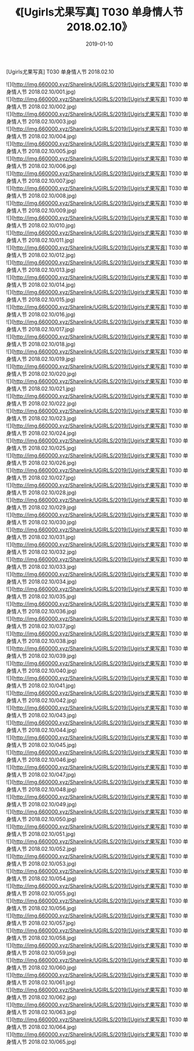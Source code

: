 ﻿---
layout: post
title:  《[Ugirls尤果写真] T030 单身情人节 2018.02.10》
date:   2019-01-10
img: http://img.660000.xyz/Sharelink/UGIRLS/2019/[Ugirls尤果写真] T030 单身情人节 2018.02.10/000.jpg
categories: [美女, 清纯, 唯美]
---

[Ugirls尤果写真] T030 单身情人节 2018.02.10

 ![](http://img.660000.xyz/Sharelink/UGIRLS/2019/[Ugirls尤果写真] T030 单身情人节 2018.02.10/001.jpg) <br>![](http://img.660000.xyz/Sharelink/UGIRLS/2019/[Ugirls尤果写真] T030 单身情人节 2018.02.10/002.jpg) <br>![](http://img.660000.xyz/Sharelink/UGIRLS/2019/[Ugirls尤果写真] T030 单身情人节 2018.02.10/003.jpg) <br>![](http://img.660000.xyz/Sharelink/UGIRLS/2019/[Ugirls尤果写真] T030 单身情人节 2018.02.10/004.jpg) <br>![](http://img.660000.xyz/Sharelink/UGIRLS/2019/[Ugirls尤果写真] T030 单身情人节 2018.02.10/005.jpg) <br>![](http://img.660000.xyz/Sharelink/UGIRLS/2019/[Ugirls尤果写真] T030 单身情人节 2018.02.10/006.jpg) <br>![](http://img.660000.xyz/Sharelink/UGIRLS/2019/[Ugirls尤果写真] T030 单身情人节 2018.02.10/007.jpg) <br>![](http://img.660000.xyz/Sharelink/UGIRLS/2019/[Ugirls尤果写真] T030 单身情人节 2018.02.10/008.jpg) <br>![](http://img.660000.xyz/Sharelink/UGIRLS/2019/[Ugirls尤果写真] T030 单身情人节 2018.02.10/009.jpg) <br>![](http://img.660000.xyz/Sharelink/UGIRLS/2019/[Ugirls尤果写真] T030 单身情人节 2018.02.10/010.jpg) <br>![](http://img.660000.xyz/Sharelink/UGIRLS/2019/[Ugirls尤果写真] T030 单身情人节 2018.02.10/011.jpg) <br>![](http://img.660000.xyz/Sharelink/UGIRLS/2019/[Ugirls尤果写真] T030 单身情人节 2018.02.10/012.jpg) <br>![](http://img.660000.xyz/Sharelink/UGIRLS/2019/[Ugirls尤果写真] T030 单身情人节 2018.02.10/013.jpg) <br>![](http://img.660000.xyz/Sharelink/UGIRLS/2019/[Ugirls尤果写真] T030 单身情人节 2018.02.10/014.jpg) <br>![](http://img.660000.xyz/Sharelink/UGIRLS/2019/[Ugirls尤果写真] T030 单身情人节 2018.02.10/015.jpg) <br>![](http://img.660000.xyz/Sharelink/UGIRLS/2019/[Ugirls尤果写真] T030 单身情人节 2018.02.10/016.jpg) <br>![](http://img.660000.xyz/Sharelink/UGIRLS/2019/[Ugirls尤果写真] T030 单身情人节 2018.02.10/017.jpg) <br>![](http://img.660000.xyz/Sharelink/UGIRLS/2019/[Ugirls尤果写真] T030 单身情人节 2018.02.10/018.jpg) <br>![](http://img.660000.xyz/Sharelink/UGIRLS/2019/[Ugirls尤果写真] T030 单身情人节 2018.02.10/019.jpg) <br>![](http://img.660000.xyz/Sharelink/UGIRLS/2019/[Ugirls尤果写真] T030 单身情人节 2018.02.10/020.jpg) <br>![](http://img.660000.xyz/Sharelink/UGIRLS/2019/[Ugirls尤果写真] T030 单身情人节 2018.02.10/021.jpg) <br>![](http://img.660000.xyz/Sharelink/UGIRLS/2019/[Ugirls尤果写真] T030 单身情人节 2018.02.10/022.jpg) <br>![](http://img.660000.xyz/Sharelink/UGIRLS/2019/[Ugirls尤果写真] T030 单身情人节 2018.02.10/023.jpg) <br>![](http://img.660000.xyz/Sharelink/UGIRLS/2019/[Ugirls尤果写真] T030 单身情人节 2018.02.10/024.jpg) <br>![](http://img.660000.xyz/Sharelink/UGIRLS/2019/[Ugirls尤果写真] T030 单身情人节 2018.02.10/025.jpg) <br>![](http://img.660000.xyz/Sharelink/UGIRLS/2019/[Ugirls尤果写真] T030 单身情人节 2018.02.10/026.jpg) <br>![](http://img.660000.xyz/Sharelink/UGIRLS/2019/[Ugirls尤果写真] T030 单身情人节 2018.02.10/027.jpg) <br>![](http://img.660000.xyz/Sharelink/UGIRLS/2019/[Ugirls尤果写真] T030 单身情人节 2018.02.10/028.jpg) <br>![](http://img.660000.xyz/Sharelink/UGIRLS/2019/[Ugirls尤果写真] T030 单身情人节 2018.02.10/029.jpg) <br>![](http://img.660000.xyz/Sharelink/UGIRLS/2019/[Ugirls尤果写真] T030 单身情人节 2018.02.10/030.jpg) <br>![](http://img.660000.xyz/Sharelink/UGIRLS/2019/[Ugirls尤果写真] T030 单身情人节 2018.02.10/031.jpg) <br>![](http://img.660000.xyz/Sharelink/UGIRLS/2019/[Ugirls尤果写真] T030 单身情人节 2018.02.10/032.jpg) <br>![](http://img.660000.xyz/Sharelink/UGIRLS/2019/[Ugirls尤果写真] T030 单身情人节 2018.02.10/033.jpg) <br>![](http://img.660000.xyz/Sharelink/UGIRLS/2019/[Ugirls尤果写真] T030 单身情人节 2018.02.10/034.jpg) <br>![](http://img.660000.xyz/Sharelink/UGIRLS/2019/[Ugirls尤果写真] T030 单身情人节 2018.02.10/035.jpg) <br>![](http://img.660000.xyz/Sharelink/UGIRLS/2019/[Ugirls尤果写真] T030 单身情人节 2018.02.10/036.jpg) <br>![](http://img.660000.xyz/Sharelink/UGIRLS/2019/[Ugirls尤果写真] T030 单身情人节 2018.02.10/037.jpg) <br>![](http://img.660000.xyz/Sharelink/UGIRLS/2019/[Ugirls尤果写真] T030 单身情人节 2018.02.10/038.jpg) <br>![](http://img.660000.xyz/Sharelink/UGIRLS/2019/[Ugirls尤果写真] T030 单身情人节 2018.02.10/039.jpg) <br>![](http://img.660000.xyz/Sharelink/UGIRLS/2019/[Ugirls尤果写真] T030 单身情人节 2018.02.10/040.jpg) <br>![](http://img.660000.xyz/Sharelink/UGIRLS/2019/[Ugirls尤果写真] T030 单身情人节 2018.02.10/041.jpg) <br>![](http://img.660000.xyz/Sharelink/UGIRLS/2019/[Ugirls尤果写真] T030 单身情人节 2018.02.10/042.jpg) <br>![](http://img.660000.xyz/Sharelink/UGIRLS/2019/[Ugirls尤果写真] T030 单身情人节 2018.02.10/043.jpg) <br>![](http://img.660000.xyz/Sharelink/UGIRLS/2019/[Ugirls尤果写真] T030 单身情人节 2018.02.10/044.jpg) <br>![](http://img.660000.xyz/Sharelink/UGIRLS/2019/[Ugirls尤果写真] T030 单身情人节 2018.02.10/045.jpg) <br>![](http://img.660000.xyz/Sharelink/UGIRLS/2019/[Ugirls尤果写真] T030 单身情人节 2018.02.10/046.jpg) <br>![](http://img.660000.xyz/Sharelink/UGIRLS/2019/[Ugirls尤果写真] T030 单身情人节 2018.02.10/047.jpg) <br>![](http://img.660000.xyz/Sharelink/UGIRLS/2019/[Ugirls尤果写真] T030 单身情人节 2018.02.10/048.jpg) <br>![](http://img.660000.xyz/Sharelink/UGIRLS/2019/[Ugirls尤果写真] T030 单身情人节 2018.02.10/049.jpg) <br>![](http://img.660000.xyz/Sharelink/UGIRLS/2019/[Ugirls尤果写真] T030 单身情人节 2018.02.10/050.jpg) <br>![](http://img.660000.xyz/Sharelink/UGIRLS/2019/[Ugirls尤果写真] T030 单身情人节 2018.02.10/051.jpg) <br>![](http://img.660000.xyz/Sharelink/UGIRLS/2019/[Ugirls尤果写真] T030 单身情人节 2018.02.10/052.jpg) <br>![](http://img.660000.xyz/Sharelink/UGIRLS/2019/[Ugirls尤果写真] T030 单身情人节 2018.02.10/053.jpg) <br>![](http://img.660000.xyz/Sharelink/UGIRLS/2019/[Ugirls尤果写真] T030 单身情人节 2018.02.10/054.jpg) <br>![](http://img.660000.xyz/Sharelink/UGIRLS/2019/[Ugirls尤果写真] T030 单身情人节 2018.02.10/055.jpg) <br>![](http://img.660000.xyz/Sharelink/UGIRLS/2019/[Ugirls尤果写真] T030 单身情人节 2018.02.10/056.jpg) <br>![](http://img.660000.xyz/Sharelink/UGIRLS/2019/[Ugirls尤果写真] T030 单身情人节 2018.02.10/057.jpg) <br>![](http://img.660000.xyz/Sharelink/UGIRLS/2019/[Ugirls尤果写真] T030 单身情人节 2018.02.10/058.jpg) <br>![](http://img.660000.xyz/Sharelink/UGIRLS/2019/[Ugirls尤果写真] T030 单身情人节 2018.02.10/059.jpg) <br>![](http://img.660000.xyz/Sharelink/UGIRLS/2019/[Ugirls尤果写真] T030 单身情人节 2018.02.10/060.jpg) <br>![](http://img.660000.xyz/Sharelink/UGIRLS/2019/[Ugirls尤果写真] T030 单身情人节 2018.02.10/061.jpg) <br>![](http://img.660000.xyz/Sharelink/UGIRLS/2019/[Ugirls尤果写真] T030 单身情人节 2018.02.10/062.jpg) <br>![](http://img.660000.xyz/Sharelink/UGIRLS/2019/[Ugirls尤果写真] T030 单身情人节 2018.02.10/063.jpg) <br>![](http://img.660000.xyz/Sharelink/UGIRLS/2019/[Ugirls尤果写真] T030 单身情人节 2018.02.10/064.jpg) <br>![](http://img.660000.xyz/Sharelink/UGIRLS/2019/[Ugirls尤果写真] T030 单身情人节 2018.02.10/065.jpg) <br>